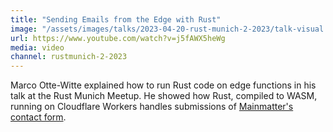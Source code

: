 ```yaml
---
title: "Sending Emails from the Edge with Rust"
image: "/assets/images/talks/2023-04-20-rust-munich-2-2023/talk-visual.jpg"
url: https://www.youtube.com/watch?v=j5fAWX5heWg
media: video
channel: rustmunich-2-2023
---
```


Marco Otte-Witte explained how to run Rust code on edge functions in his talk at
the Rust Munich Meetup. He showed how Rust, compiled to WASM, running on
Cloudflare Workers handles submissions of [Mainmatter's contact form](/contact).
